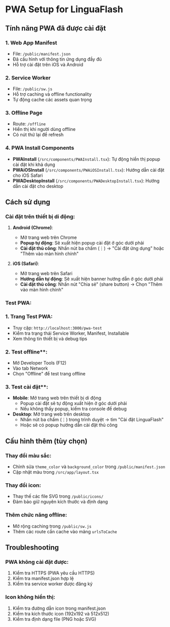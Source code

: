 # PWA Setup for LinguaFlash

## Tính năng PWA đã được cài đặt

### 1. Web App Manifest
- File: `/public/manifest.json`
- Đã cấu hình với thông tin ứng dụng đầy đủ
- Hỗ trợ cài đặt trên iOS và Android

### 2. Service Worker
- File: `/public/sw.js`
- Hỗ trợ caching và offline functionality
- Tự động cache các assets quan trọng

### 3. Offline Page
- Route: `/offline`
- Hiển thị khi người dùng offline
- Có nút thử lại để refresh

### 4. PWA Install Components
- **PWAInstall** (`/src/components/PWAInstall.tsx`): Tự động hiển thị popup cài đặt khi khả dụng
- **PWAiOSInstall** (`/src/components/PWAiOSInstall.tsx`): Hướng dẫn cài đặt cho iOS Safari
- **PWADesktopInstall** (`/src/components/PWADesktopInstall.tsx`): Hướng dẫn cài đặt cho desktop

## Cách sử dụng

### Cài đặt trên thiết bị di động:

1. **Android (Chrome)**:
   - Mở trang web trên Chrome
   - **Popup tự động**: Sẽ xuất hiện popup cài đặt ở góc dưới phải
   - **Cài đặt thủ công**: Nhấn nút ba chấm (⋮) → "Cài đặt ứng dụng" hoặc "Thêm vào màn hình chính"

2. **iOS (Safari)**:
   - Mở trang web trên Safari
   - **Hướng dẫn tự động**: Sẽ xuất hiện banner hướng dẫn ở góc dưới phải
   - **Cài đặt thủ công**: Nhấn nút "Chia sẻ" (share button) → Chọn "Thêm vào màn hình chính"

### Test PWA:

### 1. Trang Test PWA:
   - Truy cập: `http://localhost:3000/pwa-test`
   - Kiểm tra trạng thái Service Worker, Manifest, Installable
   - Xem thông tin thiết bị và debug tips

### 2. Test offline**:
   - Mở Developer Tools (F12)
   - Vào tab Network
   - Chọn "Offline" để test trang offline

### 3. Test cài đặt**:
   - **Mobile**: Mở trang web trên thiết bị di động
     - Popup cài đặt sẽ tự động xuất hiện ở góc dưới phải
     - Nếu không thấy popup, kiểm tra console để debug
   - **Desktop**: Mở trang web trên desktop
     - Nhấn nút ba chấm (⋮) trong trình duyệt → tìm "Cài đặt LinguaFlash"
     - Hoặc sẽ có popup hướng dẫn cài đặt thủ công

## Cấu hình thêm (tùy chọn)

### Thay đổi màu sắc:
- Chỉnh sửa `theme_color` và `background_color` trong `/public/manifest.json`
- Cập nhật màu trong `/src/app/layout.tsx`

### Thay đổi icon:
- Thay thế các file SVG trong `/public/icons/`
- Đảm bảo giữ nguyên kích thước và định dạng

### Thêm chức năng offline:
- Mở rộng caching trong `/public/sw.js`
- Thêm các route cần cache vào mảng `urlsToCache`

## Troubleshooting

### PWA không cài đặt được:
1. Kiểm tra HTTPS (PWA yêu cầu HTTPS)
2. Kiểm tra manifest.json hợp lệ
3. Kiểm tra service worker được đăng ký

### Icon không hiển thị:
1. Kiểm tra đường dẫn icon trong manifest.json
2. Kiểm tra kích thước icon (192x192 và 512x512)
3. Kiểm tra định dạng file (PNG hoặc SVG)